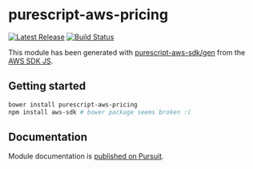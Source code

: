 # purescript-aws-pricing

[![Latest Release](https://pursuit.purescript.org/packages/purescript-aws-pricing/badge)](https://pursuit.purescript.org/packages/purescript-aws-pricing)
[![Build Status](https://app.wercker.com/status/5909b9e96d1080804b17a28f72f87b6b/s/master)](https://app.wercker.com/project/byKey/5909b9e96d1080804b17a28f72f87b6b)

This module has been generated with [purescript-aws-sdk/gen](https://github.com/purescript-aws-sdk/gen) from the [AWS SDK JS](https://github.com/aws/aws-sdk-js).

## Getting started

```sh
bower install purescript-aws-pricing
npm install aws-sdk # bower package seems broken :(
```

## Documentation

Module documentation is [published on Pursuit](http://pursuit.purescript.org/packages/purescript-aws-pricing).
